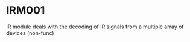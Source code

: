 # IRM001
IR module deals with the decoding of IR signals from a multiple array of devices (non-func)
